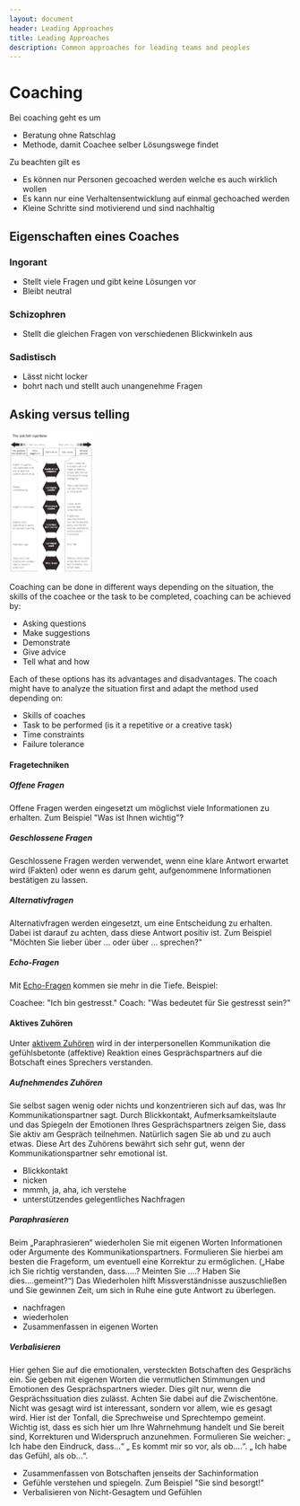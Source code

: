 ```yaml
---
layout: document
header: Leading Approaches
title: Leading Approaches
description: Common approaches for leading teams and peoples
---
```


# Coaching

Bei coaching geht es um

* Beratung ohne Ratschlag
* Methode, damit Coachee selber Lösungswege findet

Zu beachten gilt es

* Es können nur Personen gecoached werden welche es auch wirklich wollen
* Es kann nur eine Verhaltensentwicklung auf einmal gechoached werden
* Kleine Schritte sind motivierend und sind nachhaltig

## Eigenschaften eines Coaches

### Ingorant

* Stellt viele Fragen und gibt keine Lösungen vor
* Bleibt neutral

### Schizophren

* Stellt die gleichen Fragen von verschiedenen Blickwinkeln aus

### Sadistisch

* Lässt nicht locker
* bohrt nach und stellt auch unangenehme Fragen

## Asking versus telling

<img width="150px" data-width="10" data-height="10" data-action="zoom" src="../assets/img/documents/asking_vs_telling.jpg">

Coaching can be done in different ways depending on the situation, the skills of the coachee or the task to be completed, coaching can be achieved by:

* Asking questions
* Make suggestions
* Demonstrate
* Give advice
* Tell what and how

Each of these options has its advantages and disadvantages. The coach might have to analyze the situation first and adapt the method used depending on:

* Skills of coaches
* Task to be performed (is it a repetitive or a creative task)
* Time constraints
* Failure tolerance

#### Fragetechniken

##### Offene Fragen

Offene Fragen werden eingesetzt um möglichst viele Informationen zu erhalten. Zum Beispiel "Was ist Ihnen wichtig"?

##### Geschlossene Fragen

Geschlossene Fragen werden verwendet, wenn eine klare Antwort erwartet wird (Fakten) oder wenn es darum geht, aufgenommene Informationen bestätigen zu lassen.

##### Alternativfragen

Alternativfragen werden eingesetzt, um eine Entscheidung zu erhalten. Dabei ist darauf zu achten, dass diese Antwort positiv ist. Zum Beispiel "Möchten Sie lieber über ... oder über ... sprechen?"

##### Echo-Fragen

Mit [Echo-Fragen](https://de.wikipedia.org/wiki/Echo-Technik) kommen sie mehr in die Tiefe. Beispiel:

Coachee: "Ich bin gestresst."
Coach: "Was bedeutet für Sie gestresst sein?"

#### Aktives Zuhören

Unter [aktivem Zuhören](https://de.wikipedia.org/wiki/Aktives_Zuh%C3%B6ren) wird in der interpersonellen Kommunikation die gefühlsbetonte (affektive) Reaktion eines Gesprächspartners auf die Botschaft eines Sprechers verstanden.

##### Aufnehmendes Zuhören

Sie selbst sagen wenig oder nichts und konzentrieren sich auf das, was Ihr Kommunikationspartner sagt. Durch Blickkontakt, Aufmerksamkeitslaute und das Spiegeln der Emotionen Ihres Gesprächspartners zeigen Sie, dass Sie aktiv am Gespräch teilnehmen. Natürlich sagen Sie ab und zu auch etwas. Diese Art des Zuhörens bewährt sich sehr gut, wenn der Kommunikationspartner sehr emotional ist.

* Blickkontakt
* nicken
* mmmh, ja, aha, ich verstehe
* unterstützendes gelegentliches Nachfragen

##### Paraphrasieren

Beim „Paraphrasieren“ wiederholen Sie mit eigenen Worten Informationen oder Argumente des Kommunikationspartners. Formulieren Sie hierbei am besten die Frageform, um eventuell eine Korrektur zu ermöglichen. („Habe ich Sie richtig verstanden, dass…..? Meinten Sie ….? Haben Sie dies….gemeint?“) Das Wiederholen hilft Missverständnisse auszuschließen und Sie gewinnen Zeit, um sich in Ruhe eine gute Antwort zu überlegen.

* nachfragen
* wiederholen
* Zusammenfassen in eigenen Worten

##### Verbalisieren

Hier gehen Sie auf die emotionalen, versteckten Botschaften des Gesprächs ein. Sie geben mit eigenen Worten die vermutlichen Stimmungen und Emotionen des Gesprächspartners wieder. Dies gilt nur, wenn die Gesprächssituation dies zulässt. Achten Sie dabei auf die Zwischentöne. Nicht was gesagt wird ist interessant, sondern vor allem, wie es gesagt wird. Hier ist der Tonfall, die Sprechweise und Sprechtempo gemeint. Wichtig ist, dass es sich hier um Ihre Wahrnehmung handelt und Sie bereit sind, Korrekturen und Widerspruch anzunehmen. Formulieren Sie weicher: „ Ich habe den Eindruck, dass…“ „ Es kommt mir so vor, als ob….“. „ Ich habe das Gefühl, als ob…“.


* Zusammenfassen von Botschaften jenseits der Sachinformation
* Gefühle verstehen und spiegeln. Zum Beispiel "Sie sind besorgt!"
* Verbalisieren von Nicht-Gesagtem und Gefühlen







